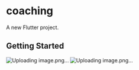 # coaching

A new Flutter project.

## Getting Started

![Uploading image.png…]()
![Uploading image.png…]()

